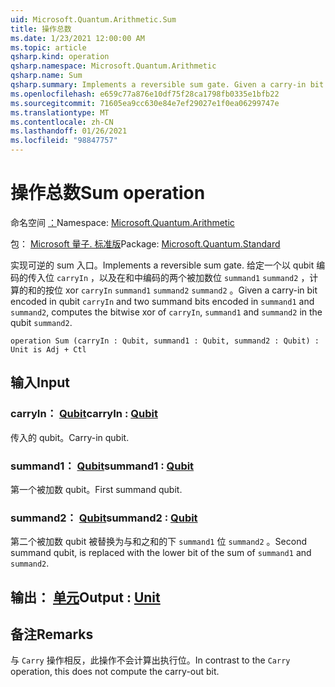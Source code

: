 ```yaml
---
uid: Microsoft.Quantum.Arithmetic.Sum
title: 操作总数
ms.date: 1/23/2021 12:00:00 AM
ms.topic: article
qsharp.kind: operation
qsharp.namespace: Microsoft.Quantum.Arithmetic
qsharp.name: Sum
qsharp.summary: Implements a reversible sum gate. Given a carry-in bit encoded in qubit `carryIn` and two summand bits encoded in `summand1` and `summand2`, computes the bitwise xor of `carryIn`, `summand1` and `summand2` in the qubit `summand2`.
ms.openlocfilehash: e659c77a876e10df75f28ca1798fb0335e1bfb22
ms.sourcegitcommit: 71605ea9cc630e84e7ef29027e1f0ea06299747e
ms.translationtype: MT
ms.contentlocale: zh-CN
ms.lasthandoff: 01/26/2021
ms.locfileid: "98847757"
---
```

# <a name="sum-operation"></a><span data-ttu-id="0e1eb-102">操作总数</span><span class="sxs-lookup"><span data-stu-id="0e1eb-102">Sum operation</span></span>

<span data-ttu-id="0e1eb-103">命名空间 [：](xref:Microsoft.Quantum.Arithmetic)</span><span class="sxs-lookup"><span data-stu-id="0e1eb-103">Namespace: [Microsoft.Quantum.Arithmetic](xref:Microsoft.Quantum.Arithmetic)</span></span>

<span data-ttu-id="0e1eb-104">包： [Microsoft 量子. 标准版](https://nuget.org/packages/Microsoft.Quantum.Standard)</span><span class="sxs-lookup"><span data-stu-id="0e1eb-104">Package: [Microsoft.Quantum.Standard](https://nuget.org/packages/Microsoft.Quantum.Standard)</span></span>


<span data-ttu-id="0e1eb-105">实现可逆的 sum 入口。</span><span class="sxs-lookup"><span data-stu-id="0e1eb-105">Implements a reversible sum gate.</span></span> <span data-ttu-id="0e1eb-106">给定一个以 qubit 编码的传入位 `carryIn` ，以及在和中编码的两个被加数位 `summand1` `summand2` ，计算的和的按位 xor `carryIn` `summand1` `summand2` `summand2` 。</span><span class="sxs-lookup"><span data-stu-id="0e1eb-106">Given a carry-in bit encoded in qubit `carryIn` and two summand bits encoded in `summand1` and `summand2`, computes the bitwise xor of `carryIn`, `summand1` and `summand2` in the qubit `summand2`.</span></span>

```qsharp
operation Sum (carryIn : Qubit, summand1 : Qubit, summand2 : Qubit) : Unit is Adj + Ctl
```


## <a name="input"></a><span data-ttu-id="0e1eb-107">输入</span><span class="sxs-lookup"><span data-stu-id="0e1eb-107">Input</span></span>

### <a name="carryin--qubit"></a><span data-ttu-id="0e1eb-108">carryIn： [Qubit](xref:microsoft.quantum.lang-ref.qubit)</span><span class="sxs-lookup"><span data-stu-id="0e1eb-108">carryIn : [Qubit](xref:microsoft.quantum.lang-ref.qubit)</span></span>

<span data-ttu-id="0e1eb-109">传入的 qubit。</span><span class="sxs-lookup"><span data-stu-id="0e1eb-109">Carry-in qubit.</span></span>


### <a name="summand1--qubit"></a><span data-ttu-id="0e1eb-110">summand1： [Qubit](xref:microsoft.quantum.lang-ref.qubit)</span><span class="sxs-lookup"><span data-stu-id="0e1eb-110">summand1 : [Qubit](xref:microsoft.quantum.lang-ref.qubit)</span></span>

<span data-ttu-id="0e1eb-111">第一个被加数 qubit。</span><span class="sxs-lookup"><span data-stu-id="0e1eb-111">First summand qubit.</span></span>


### <a name="summand2--qubit"></a><span data-ttu-id="0e1eb-112">summand2： [Qubit](xref:microsoft.quantum.lang-ref.qubit)</span><span class="sxs-lookup"><span data-stu-id="0e1eb-112">summand2 : [Qubit](xref:microsoft.quantum.lang-ref.qubit)</span></span>

<span data-ttu-id="0e1eb-113">第二个被加数 qubit 被替换为与和之和的下 `summand1` 位 `summand2` 。</span><span class="sxs-lookup"><span data-stu-id="0e1eb-113">Second summand qubit, is replaced with the lower bit of the sum of `summand1` and `summand2`.</span></span>



## <a name="output--unit"></a><span data-ttu-id="0e1eb-114">输出： [单元](xref:microsoft.quantum.lang-ref.unit)</span><span class="sxs-lookup"><span data-stu-id="0e1eb-114">Output : [Unit](xref:microsoft.quantum.lang-ref.unit)</span></span>



## <a name="remarks"></a><span data-ttu-id="0e1eb-115">备注</span><span class="sxs-lookup"><span data-stu-id="0e1eb-115">Remarks</span></span>

<span data-ttu-id="0e1eb-116">与 `Carry` 操作相反，此操作不会计算出执行位。</span><span class="sxs-lookup"><span data-stu-id="0e1eb-116">In contrast to the `Carry` operation, this does not compute the carry-out bit.</span></span>